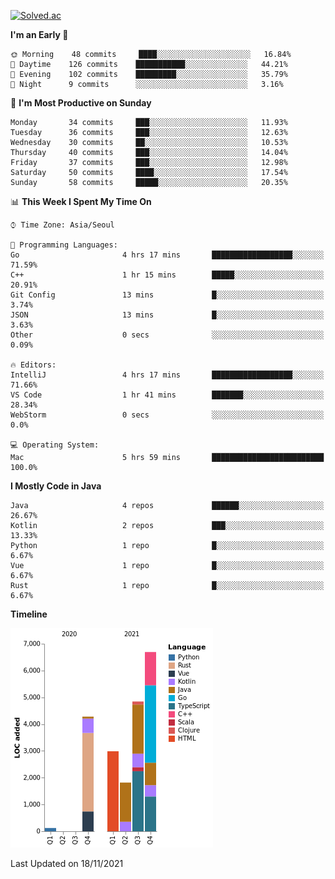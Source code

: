 [![Solved.ac](http://mazassumnida.wtf/api/v2/generate_badge?boj=kuckjwi)](https://solved.ac/kuckjwi)
<!--START_SECTION:waka-->
**I'm an Early 🐤** 

```text
🌞 Morning    48 commits     ████░░░░░░░░░░░░░░░░░░░░░   16.84% 
🌆 Daytime    126 commits    ███████████░░░░░░░░░░░░░░   44.21% 
🌃 Evening    102 commits    █████████░░░░░░░░░░░░░░░░   35.79% 
🌙 Night      9 commits      ░░░░░░░░░░░░░░░░░░░░░░░░░   3.16%

```
📅 **I'm Most Productive on Sunday** 

```text
Monday       34 commits     ███░░░░░░░░░░░░░░░░░░░░░░   11.93% 
Tuesday      36 commits     ███░░░░░░░░░░░░░░░░░░░░░░   12.63% 
Wednesday    30 commits     ██░░░░░░░░░░░░░░░░░░░░░░░   10.53% 
Thursday     40 commits     ███░░░░░░░░░░░░░░░░░░░░░░   14.04% 
Friday       37 commits     ███░░░░░░░░░░░░░░░░░░░░░░   12.98% 
Saturday     50 commits     ████░░░░░░░░░░░░░░░░░░░░░   17.54% 
Sunday       58 commits     █████░░░░░░░░░░░░░░░░░░░░   20.35%

```


📊 **This Week I Spent My Time On** 

```text
⌚︎ Time Zone: Asia/Seoul

💬 Programming Languages: 
Go                       4 hrs 17 mins       ██████████████████░░░░░░░   71.59% 
C++                      1 hr 15 mins        █████░░░░░░░░░░░░░░░░░░░░   20.91% 
Git Config               13 mins             █░░░░░░░░░░░░░░░░░░░░░░░░   3.74% 
JSON                     13 mins             █░░░░░░░░░░░░░░░░░░░░░░░░   3.63% 
Other                    0 secs              ░░░░░░░░░░░░░░░░░░░░░░░░░   0.09%

🔥 Editors: 
IntelliJ                 4 hrs 17 mins       ██████████████████░░░░░░░   71.66% 
VS Code                  1 hr 41 mins        ███████░░░░░░░░░░░░░░░░░░   28.34% 
WebStorm                 0 secs              ░░░░░░░░░░░░░░░░░░░░░░░░░   0.0%

💻 Operating System: 
Mac                      5 hrs 59 mins       █████████████████████████   100.0%

```

**I Mostly Code in Java** 

```text
Java                     4 repos             ██████░░░░░░░░░░░░░░░░░░░   26.67% 
Kotlin                   2 repos             ███░░░░░░░░░░░░░░░░░░░░░░   13.33% 
Python                   1 repo              █░░░░░░░░░░░░░░░░░░░░░░░░   6.67% 
Vue                      1 repo              █░░░░░░░░░░░░░░░░░░░░░░░░   6.67% 
Rust                     1 repo              █░░░░░░░░░░░░░░░░░░░░░░░░   6.67%

```


**Timeline**

![Chart not found](https://raw.githubusercontent.com/kuckjwi0928/kuckjwi0928/master/charts/bar_graph.png) 


 Last Updated on 18/11/2021
<!--END_SECTION:waka-->
